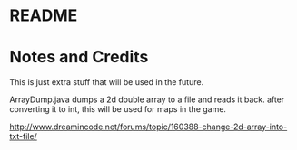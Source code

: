 README
===

# Notes and Credits
This is just extra stuff that will be used in the future.

ArrayDump.java dumps a 2d double array to a file and reads it back. after converting it to int, this will be used for maps in the game.

http://www.dreamincode.net/forums/topic/160388-change-2d-array-into-txt-file/
